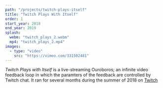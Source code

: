 ```yaml
---
path: "/projects/twitch-plays-itself"
title: "Twitch Plays With Itself"
order: 1
start_year: 2018
end_year: 2019
splash: 
  webm: "twitch_plays_2.webm"
  mp4: "twitch_plays_2.mp4"
images:
  - type: "video"
    src: "https://vimeo.com/331502481"
---
```

_Twitch Plays with Itself_ is a live-streaming Ouroboros; an infinite video feedback loop in which the paramters of the feedback are controlled by Twitch chat. It ran for several months during the summer of 2018 on [Twitch](https://twitch.tv/twitch_plays_itself)
